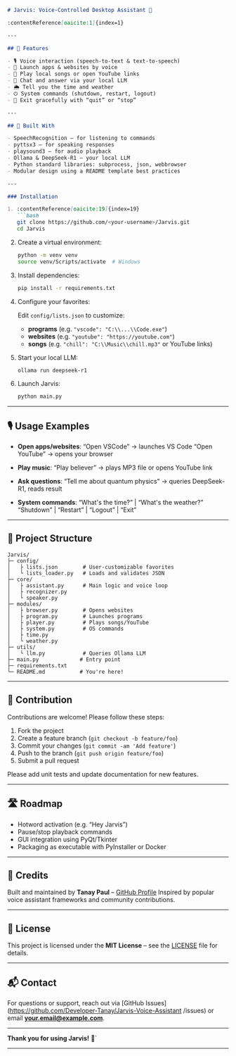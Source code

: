 ````markdown
# Jarvis: Voice-Controlled Desktop Assistant 🤖

:contentReference[oaicite:1]{index=1}

---

## 🚀 Features

- 🎙️ Voice interaction (speech-to-text & text-to-speech)
- 🚀 Launch apps & websites by voice
- 🎵 Play local songs or open YouTube links
- 🤖 Chat and answer via your local LLM
- 🌦️ Tell you the time and weather
- ⏻ System commands (shutdown, restart, logout)
- 🚪 Exit gracefully with “quit” or “stop”

---

## 🧱 Built With

- SpeechRecognition – for listening to commands  
- pyttsx3 – for speaking responses  
- playsound3 – for audio playback  
- Ollama & DeepSeek‑R1 – your local LLM  
- Python standard libraries: subprocess, json, webbrowser  
- Modular design using a README template best practices

---

### Installation

1. :contentReference[oaicite:19]{index=19}
   ```bash
   git clone https://github.com/<your‑username>/Jarvis.git
   cd Jarvis
````

2. Create a virtual environment:

   ```bash
   python -m venv venv
   source venv/Scripts/activate  # Windows
   ```

3. Install dependencies:

   ```bash
   pip install -r requirements.txt
   ```

4. Configure your favorites:

   Edit `config/lists.json` to customize:

   * **programs** (e.g. `"vscode": "C:\\...\\Code.exe"`)
   * **websites** (e.g. `"youtube": "https://youtube.com"`)
   * **songs** (e.g. `"chill": "C:\\Music\\chill.mp3"` or YouTube links)

5. Start your local LLM:

   ```bash
   ollama run deepseek-r1
   ```

6. Launch Jarvis:

   ```bash
   python main.py
   ```

---

## 🎙️ Usage Examples

* **Open apps/websites**:
  “Open VSCode” → launches VS Code
  “Open YouTube” → opens your browser

* **Play music**:
  “Play believer” → plays MP3 file or opens YouTube link

* **Ask questions**:
  “Tell me about quantum physics” → queries DeepSeek-R1, reads result

* **System commands**:
  “What's the time?” | “What's the weather?”
  “Shutdown” | “Restart” | “Logout” | “Exit”

---

## 🧩 Project Structure

```
Jarvis/
├─ config/
│   ├ lists.json        # User-customizable favorites
│   └ lists_loader.py   # Loads and validates JSON
├─ core/
│   ├ assistant.py      # Main logic and voice loop
│   ├ recognizer.py
│   └ speaker.py
├─ modules/
│   ├ browser.py        # Opens websites
│   ├ program.py        # Launches programs
│   ├ player.py         # Plays songs/YouTube
│   ├ system.py         # OS commands
│   ├ time.py
│   └ weather.py
├─ utils/
│   └ llm.py            # Queries Ollama LLM
├─ main.py             # Entry point
├─ requirements.txt
└─ README.md           # You're here!
```

---

## 📌 Contribution

Contributions are welcome! Please follow these steps:

1. Fork the project
2. Create a feature branch (`git checkout -b feature/foo`)
3. Commit your changes (`git commit -am 'Add feature'`)
4. Push to the branch (`git push origin feature/foo`)
5. Submit a pull request

Please add unit tests and update documentation for new features.

---

## 🛣️ Roadmap

* Hotword activation (e.g. “Hey Jarvis”)
* Pause/stop playback commands
* GUI integration using PyQt/Tkinter
* Packaging as executable with PyInstaller or Docker

---

## 🙋 Credits

Built and maintained by **Tanay Paul** – [GitHub Profile](https://github.com/Developer-Tanay)
Inspired by popular voice assistant frameworks and community contributions.

---

## 📄 License

This project is licensed under the **MIT License** – see the [LICENSE](LICENSE) file for details.

---

## 📬 Contact

For questions or support, reach out via [GitHub Issues](https://github.com/Developer-Tanay/Jarvis-Voice-Assistant
/issues) or email **[your.email@example.com](mailto:pault4245@gmail.com)**.

---

**Thank you for using Jarvis!** 🎉\`

---